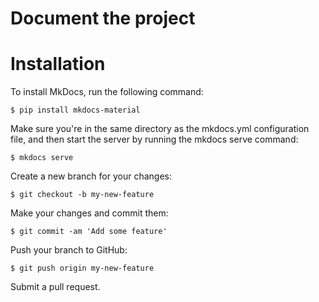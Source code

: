 # Document the project

# Installation

To install MkDocs, run the following command:

    $ pip install mkdocs-material

Make sure you're in the same directory as the mkdocs.yml configuration file, and then start the server by running the mkdocs serve command:

    $ mkdocs serve

Create a new branch for your changes:

    $ git checkout -b my-new-feature

Make your changes and commit them:
    
    $ git commit -am 'Add some feature'

Push your branch to GitHub:
    
    $ git push origin my-new-feature

Submit a pull request.


